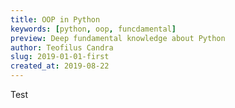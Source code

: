 ```yaml
---
title: OOP in Python
keywords: [python, oop, funcdamental]
preview: Deep fundamental knowledge about Python
author: Teofilus Candra
slug: 2019-01-01-first
created_at: 2019-08-22
---
```


Test